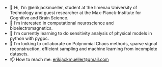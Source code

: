 - 👋 Hi, I’m @erikjackmueller, student at the Ilmenau University of Technology and guest researcher at the Max-Planck-Institute for Cognitive and Brain Science.
- 👀 I’m interested in computational neuroscience and bioelectromagnetics.
- 🌱 I’m currently learning to do sensitivity analysis of physical models in python with pygpc.
- 💞️ I’m looking to collaborate on Polynomial Chaos methods, sparse signal reconstruction, efficient sampling and machine learning from incomplete datasets.
- 📫 How to reach me: erikjackmueller@gmail.com

<!---
erikjackmueller/erikjackmueller is a ✨ special ✨ repository because its `README.md` (this file) appears on your GitHub profile.
You can click the Preview link to take a look at your changes.
--->
